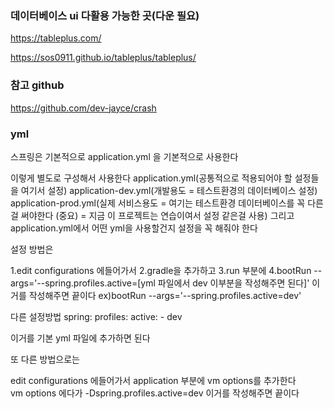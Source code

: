 ### 데이터베이스 ui 다활용 가능한 곳(다운 필요)
https://tableplus.com/

https://sos0911.github.io/tableplus/tableplus/ 

### 참고 github
https://github.com/dev-jayce/crash

### yml

스프링은 기본적으로 application.yml 을 기본적으로 사용한다

이렇게 별도로 구성해서 사용한다
application.yml(공통적으로 적용되어야 할 설정들을 여기서 설정)
application-dev.yml(개발용도 = 테스트환경의 데이터베이스 설정)
application-prod.yml(실제 서비스용도 = 여기는 테스트환경 데이터베이스를 꼭 다른걸 써야한다 (중요) = 지금 이 프로젝트는 연습이여서 설정 같은걸 사용)
그리고 application.yml에서 어떤 yml을 사용할건지 설정을 꼭 해줘야 한다 

설정 방법은

1.edit configurations 에들어가서
2.gradle을 추가하고
3.run 부분에
4.bootRun --args='--spring.profiles.active=[yml 파일에서 dev 이부분을 작성해주면 된다]' 이거를 작성해주면 끝이다
ex)bootRun --args='--spring.profiles.active=dev'


다른 설정방법
spring:
    profiles:
        active:
            - dev

이거를 기본 yml 파일에 추가하면 된다 


또 다른 방법으로는 

edit configurations 에들어가서
application 부분에
vm options를 추가한다  
vm options 에다가 -Dspring.profiles.active=dev 이거를 작성해주면 끝이다
